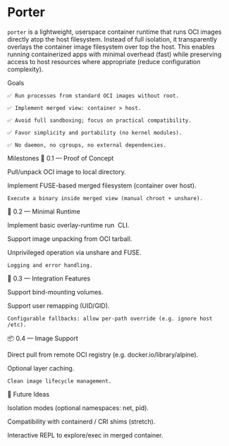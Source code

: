 # Porter

`porter` is a lightweight, userspace container runtime that runs OCI images directly atop the host filesystem.
Instead of full isolation, it transparently overlays the container image filesystem over top the host.
This enables running containerized apps with minimal overhead (fast) while preserving access to host resources where appropriate (reduce configuration complexity).

Goals

    ✅ Run processes from standard OCI images without root.

    ✅ Implement merged view: container > host.

    ✅ Avoid full sandboxing; focus on practical compatibility.

    ✅ Favor simplicity and portability (no kernel modules).

    ✅ No daemon, no cgroups, no external dependencies.

Milestones
🧪 0.1 — Proof of Concept

Pull/unpack OCI image to local directory.

Implement FUSE-based merged filesystem (container over host).

    Execute a binary inside merged view (manual chroot + unshare).

🔧 0.2 — Minimal Runtime

Implement basic overlay-runtime run <image> CLI.

Support image unpacking from OCI tarball.

Unprivileged operation via unshare and FUSE.

    Logging and error handling.

🚀 0.3 — Integration Features

Support bind-mounting volumes.

Support user remapping (UID/GID).

    Configurable fallbacks: allow per-path override (e.g. ignore host /etc).

📦 0.4 — Image Support

Direct pull from remote OCI registry (e.g. docker.io/library/alpine).

Optional layer caching.

    Clean image lifecycle management.

🧱 Future Ideas

Isolation modes (optional namespaces: net, pid).

Compatibility with containerd / CRI shims (stretch).

Interactive REPL to explore/exec in merged container.
